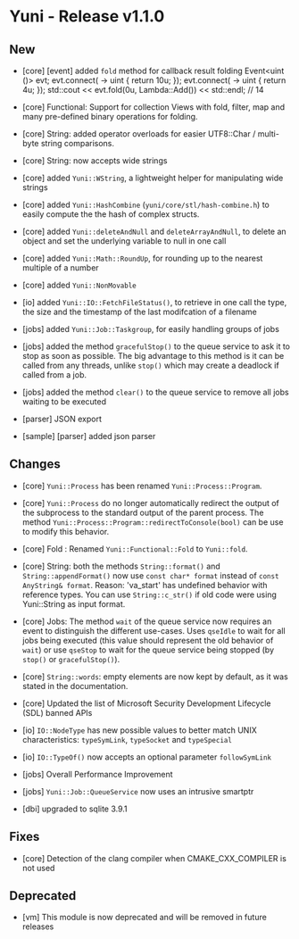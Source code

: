 Yuni - Release v1.1.0
=====================


New
---

 * [core] [event] added `fold` method for callback result folding
		Event<uint ()> evt;
		evt.connect([]() -> uint { return 10u; });
		evt.connect([]() -> uint { return 4u; });
		std::cout << evt.fold(0u, Lambda::Add<uint>()) << std::endl; // 14

 * [core] Functional: Support for collection Views with fold, filter, map
   and many pre-defined binary operations for folding.

 * [core] String: added operator overloads for easier UTF8::Char / multi-byte
   string comparisons.

 * [core] String: now accepts wide strings

 * [core] added `Yuni::WString`, a lightweight helper for manipulating wide strings

 * [core] added `Yuni::HashCombine` (`yuni/core/stl/hash-combine.h`) to easily
   compute the the hash of complex structs.

 * [core] added `Yuni::deleteAndNull` and `deleteArrayAndNull`, to delete an object
   and set the underlying variable to null in one call

 * [core] added `Yuni::Math::RoundUp`, for rounding up to the nearest multiple of a number

 * [core] added `Yuni::NonMovable`

 * [io] added `Yuni::IO::FetchFileStatus()`, to retrieve in one call the type,
    the size and the timestamp of the last modifcation of a filename

 * [jobs] added `Yuni::Job::Taskgroup`, for easily handling groups of jobs

 * [jobs] added the method `gracefulStop()` to the queue service to ask
   it to stop as soon as possible. The big advantage to this method is it
   can be called from any threads, unlike `stop()` which may create a
   deadlock if called from a job.

 * [jobs] added the method `clear()` to the queue service to remove all jobs
   waiting to be executed

 * [parser] JSON export

 * [sample] [parser] added json parser



Changes
-------

 * [core] `Yuni::Process` has been renamed `Yuni::Process::Program`.

 * [core] `Yuni::Process` do no longer automatically redirect the output
   of the subprocess to the standard output of the parent process.
   The method `Yuni::Process::Program::redirectToConsole(bool)` can be use to
   modify this behavior.

 * [core] Fold : Renamed `Yuni::Functional::Fold` to `Yuni::fold`.

 * [core] String: both the methods `String::format()` and `String::appendFormat()`
   now use `const char* format` instead of `const AnyString& format`.
   Reason: 'va_start' has undefined behavior with reference types. You
   can use `String::c_str()` if old code were using Yuni::String as input format.

 * [core] Jobs: The method `wait` of the queue service now requires an event
   to distinguish the different use-cases. Uses `qseIdle` to wait for all jobs
   being executed (this value should represent the old behavior of `wait`)
   or use `qseStop` to wait for the queue service being stopped (by
   `stop()` or `gracefulStop()`).

 * [core] `String::words`: empty elements are now kept by default, as it was stated
   in the documentation.

 * [core] Updated the list of Microsoft Security Development Lifecycle (SDL) banned APIs

 * [io] `IO::NodeType` has new possible values to better match UNIX characteristics:
   `typeSymLink`, `typeSocket` and `typeSpecial`

 * [io] `IO::TypeOf()` now accepts an optional parameter `followSymLink`

 * [jobs] Overall Performance Improvement

 * [jobs] `Yuni::Job::QueueService` now uses an intrusive smartptr

 * [dbi] upgraded to sqlite 3.9.1



Fixes
-----

 * [core] Detection of the clang compiler when CMAKE_CXX_COMPILER is not used



Deprecated
----------

 * [vm] This module is now deprecated and will be removed in future releases


